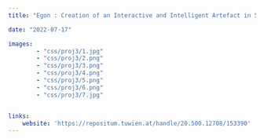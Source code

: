 ```yaml
---
title: "Egon : Creation of an Interactive and Intelligent Artefact in 5 days"

date: "2022-07-17"

images: 
        - "css/proj3/1.jpg"
        - "css/proj3/2.png"
        - "css/proj3/3.png"
        - "css/proj3/4.png"
        - "css/proj3/5.png"
        - "css/proj3/6.png"
        - "css/proj3/7.jpg"


links:
    website: 'https://repositum.tuwien.at/handle/20.500.12708/153390'
---
```


